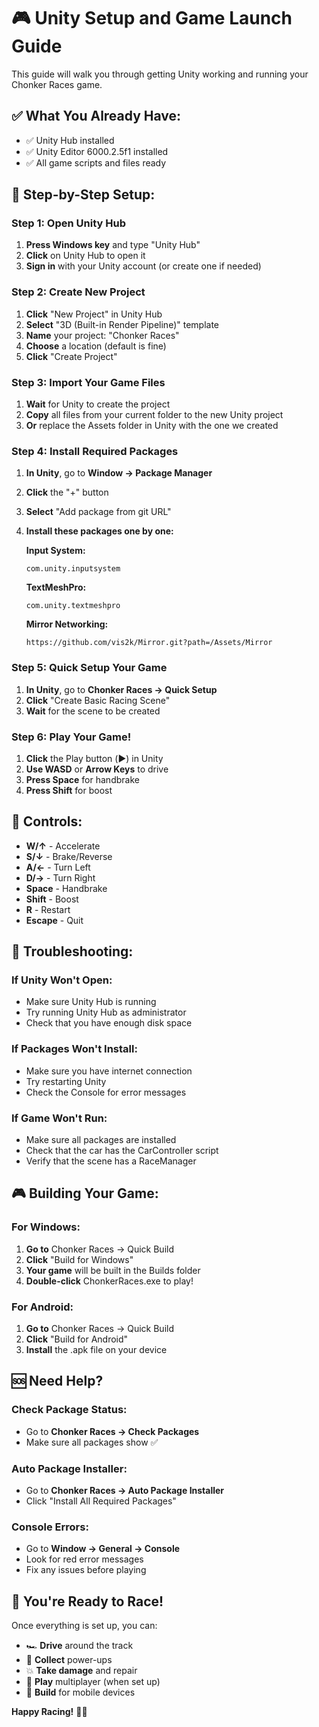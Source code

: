 # 🎮 Unity Setup and Game Launch Guide

This guide will walk you through getting Unity working and running your Chonker Races game.

## ✅ **What You Already Have:**
- ✅ Unity Hub installed
- ✅ Unity Editor 6000.2.5f1 installed
- ✅ All game scripts and files ready

## 🚀 **Step-by-Step Setup:**

### **Step 1: Open Unity Hub**
1. **Press Windows key** and type "Unity Hub"
2. **Click** on Unity Hub to open it
3. **Sign in** with your Unity account (or create one if needed)

### **Step 2: Create New Project**
1. **Click** "New Project" in Unity Hub
2. **Select** "3D (Built-in Render Pipeline)" template
3. **Name** your project: "Chonker Races"
4. **Choose** a location (default is fine)
5. **Click** "Create Project"

### **Step 3: Import Your Game Files**
1. **Wait** for Unity to create the project
2. **Copy** all files from your current folder to the new Unity project
3. **Or** replace the Assets folder in Unity with the one we created

### **Step 4: Install Required Packages**
1. **In Unity**, go to **Window → Package Manager**
2. **Click** the "+" button
3. **Select** "Add package from git URL"
4. **Install these packages one by one:**

   **Input System:**
   ```
   com.unity.inputsystem
   ```

   **TextMeshPro:**
   ```
   com.unity.textmeshpro
   ```

   **Mirror Networking:**
   ```
   https://github.com/vis2k/Mirror.git?path=/Assets/Mirror
   ```

### **Step 5: Quick Setup Your Game**
1. **In Unity**, go to **Chonker Races → Quick Setup**
2. **Click** "Create Basic Racing Scene"
3. **Wait** for the scene to be created

### **Step 6: Play Your Game!**
1. **Click** the Play button (▶️) in Unity
2. **Use WASD** or **Arrow Keys** to drive
3. **Press Space** for handbrake
4. **Press Shift** for boost

## 🎯 **Controls:**
- **W/↑** - Accelerate
- **S/↓** - Brake/Reverse
- **A/←** - Turn Left
- **D/→** - Turn Right
- **Space** - Handbrake
- **Shift** - Boost
- **R** - Restart
- **Escape** - Quit

## 🔧 **Troubleshooting:**

### **If Unity Won't Open:**
- Make sure Unity Hub is running
- Try running Unity Hub as administrator
- Check that you have enough disk space

### **If Packages Won't Install:**
- Make sure you have internet connection
- Try restarting Unity
- Check the Console for error messages

### **If Game Won't Run:**
- Make sure all packages are installed
- Check that the car has the CarController script
- Verify that the scene has a RaceManager

## 🎮 **Building Your Game:**

### **For Windows:**
1. **Go to** Chonker Races → Quick Build
2. **Click** "Build for Windows"
3. **Your game** will be built in the Builds folder
4. **Double-click** ChonkerRaces.exe to play!

### **For Android:**
1. **Go to** Chonker Races → Quick Build
2. **Click** "Build for Android"
3. **Install** the .apk file on your device

## 🆘 **Need Help?**

### **Check Package Status:**
- Go to **Chonker Races → Check Packages**
- Make sure all packages show ✅

### **Auto Package Installer:**
- Go to **Chonker Races → Auto Package Installer**
- Click "Install All Required Packages"

### **Console Errors:**
- Go to **Window → General → Console**
- Look for red error messages
- Fix any issues before playing

## 🎉 **You're Ready to Race!**

Once everything is set up, you can:
- 🏎️ **Drive** around the track
- 🚀 **Collect** power-ups
- 💥 **Take damage** and repair
- 👥 **Play** multiplayer (when set up)
- 📱 **Build** for mobile devices

**Happy Racing!** 🏁✨
